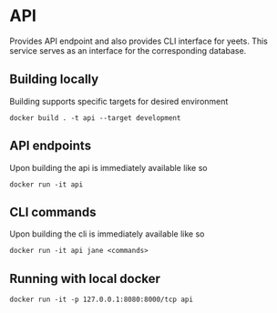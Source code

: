 # API

Provides API endpoint and also provides CLI interface for yeets. This service
serves as an interface for the corresponding database.

## Building locally

Building supports specific targets for desired environment

```commandLine
docker build . -t api --target development
```

## API endpoints

Upon building the api is immediately available like so

```commandLine
docker run -it api
```

## CLI commands

Upon building the cli is immediately available like so

```commandLine
docker run -it api jane <commands>
```

## Running with local docker

```commandLine
docker run -it -p 127.0.0.1:8080:8000/tcp api
```
